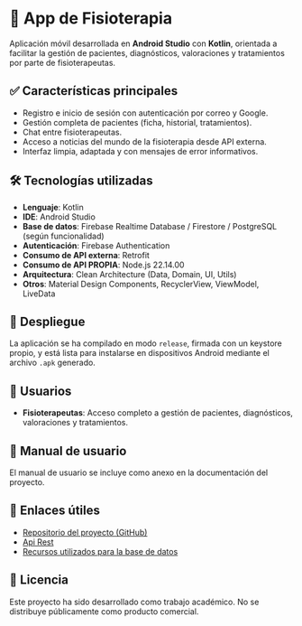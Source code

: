 # 📱 App de Fisioterapia

Aplicación móvil desarrollada en **Android Studio** con **Kotlin**, orientada a facilitar la gestión de pacientes, diagnósticos, valoraciones y tratamientos por parte de fisioterapeutas.

## ✅ Características principales

- Registro e inicio de sesión con autenticación por correo y Google.
- Gestión completa de pacientes (ficha, historial, tratamientos).
- Chat entre fisioterapeutas.
- Acceso a noticias del mundo de la fisioterapia desde API externa.
- Interfaz limpia, adaptada y con mensajes de error informativos.

## 🛠️ Tecnologías utilizadas

- **Lenguaje**: Kotlin
- **IDE**: Android Studio
- **Base de datos**: Firebase Realtime Database / Firestore / PostgreSQL (según funcionalidad)
- **Autenticación**: Firebase Authentication
- **Consumo de API externa**: Retrofit
- **Consumo de API PROPIA**: Node.js 22.14.00
- **Arquitectura**: Clean Architecture (Data, Domain, UI, Utils)
- **Otros**: Material Design Components, RecyclerView, ViewModel, LiveData

## 🚀 Despliegue

La aplicación se ha compilado en modo `release`, firmada con un keystore propio, y está lista para instalarse en dispositivos Android mediante el archivo `.apk` generado.


## 👥 Usuarios

- **Fisioterapeutas**: Acceso completo a gestión de pacientes, diagnósticos, valoraciones y tratamientos.

## 📄 Manual de usuario

El manual de usuario se incluye como anexo en la documentación del proyecto.

## 🔗 Enlaces útiles

- [Repositorio del proyecto (GitHub)](https://github.com/freduki98/FisioApp.git)
- [Api Rest](https://github.com/freduki98/ApiRestFulFisioApp.git)
- [Recursos utilizados para la base de datos](https://github.com/freduki98/PostgresDBFisioApp.git)

## 📃 Licencia

Este proyecto ha sido desarrollado como trabajo académico. No se distribuye públicamente como producto comercial.


